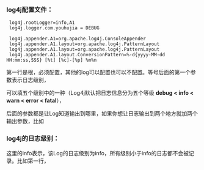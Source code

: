    
 ### log4j配置文件：
 
     log4j.rootLogger=info,A1
     log4j.logger.com.youhujia = DEBUG

     log4j.appender.A1=org.apache.log4j.ConsoleAppender
     log4j.appender.A1.layout=org.apache.log4j.PatternLayout
     log4j.appender.A1.layout=org.apache.log4j.PatternLayout
     log4j.appender.A1.layout.ConversionPattern=%-d{yyyy-MM-dd HH:mm:ss,SSS} [%t] [%c]-[%p] %m%n
     
  第一行是根，必须配置，其他的log可以配置也可以不配置。等号后面的第一个参数表示日志级别，
  
  可以填五个级别中的一种（Log4j默认把日志信息分为五个等级 **debug < info < warn < error < fatal**），
  
  后面的参数都是让Log知道输出到哪里，如果你想让日志输出到两个地方就加两个输出参数，比如
     
  ### log4j的日志级别：
   这里的info表示，该Log的日志级别为info，所有级别小于info的日志都不会被记录。比如第一行，
   
   